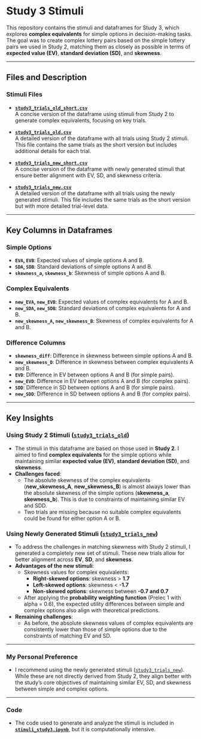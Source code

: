 # Study 3 Stimuli

This repository contains the stimuli and dataframes for Study 3, which explores **complex equivalents** for simple options in decision-making tasks. The goal was to create complex lottery pairs based on the simple lottery pairs we used in Study 2, matching them as closely as possible in terms of **expected value (EV)**, **standard deviation (SD)**, and **skewness**.

---

## Files and Description

### Stimuli Files
- [**`study3_trials_old_short.csv`**](study3_trials_old_short.csv)  
  A concise version of the dataframe using stimuli from Study 2 to generate complex equivalents, focusing on key trials.

- [**`study3_trials_old.csv`**](study3_trials_old.csv)  
  A detailed version of the dataframe with all trials using Study 2 stimuli. This file contains the same trials as the short version but includes additional details for each trial.

- [**`study3_trials_new_short.csv`**](study3_trials_new_short.csv)  
  A concise version of the dataframe with newly generated stimuli that ensure better alignment with EV, SD, and skewness criteria.

- [**`study3_trials_new.csv`**](study3_trials_new.csv)  
  A detailed version of the dataframe with all trials using the newly generated stimuli. This file includes the same trials as the short version but with more detailed trial-level data.

---

## Key Columns in Dataframes

### Simple Options
- **`EVA`, `EVB`**: Expected values of simple options A and B.  
- **`SDA`, `SDB`**: Standard deviations of simple options A and B.  
- **`skewness_a`, `skewness_b`**: Skewness of simple options A and B.  

### Complex Equivalents
- **`new_EVA`, `new_EVB`**: Expected values of complex equivalents for A and B.  
- **`new_SDA`, `new_SDB`**: Standard deviations of complex equivalents for A and B.  
- **`new_skewness_A`, `new_skewness_B`**: Skewness of complex equivalents for A and B.

### Difference Columns
- **`skewness_diff`**: Difference in skewness between simple options A and B.  
- **`new_skewness_D`**: Difference in skewness between complex equivalents A and B.  
- **`EVD`**: Difference in EV between options A and B (for simple pairs).  
- **`new_EVD`**: Difference in EV between options A and B (for complex pairs).  
- **`SDD`**: Difference in SD between options A and B (for simple pairs).  
- **`new_SDD`**: Difference in SD between options A and B (for complex pairs).  

---

## Key Insights

### Using Study 2 Stimuli ([`study3_trials_old`](study3_trials_old.csv))
- The stimuli in this dataframe are based on those used in **Study 2**. I aimed to find **complex equivalents** for the simple options while maintaining similar **expected value (EV)**, **standard deviation (SD)**, and **skewness**.
- **Challenges faced**:  
  - The absolute skewness of the complex equivalents (**new_skewness_A**, **new_skewness_B**) is almost always lower than the absolute skewness of the simple options (**skewness_a**, **skewness_b**). This is due to constraints of maintaining similar EV and SDD.
  - Two trials are missing because no suitable complex equivalents could be found for either option A or B.  

### Using Newly Generated Stimuli ([`study3_trials_new`](study3_trials_new.csv))
- To address the challenges in matching skewness with Study 2 stimuli, I generated a completely new set of stimuli. These new trials allow for better alignment across **EV**, **SD**, and **skewness**.
- **Advantages of the new stimuli**:  
  - Skewness values for complex equivalents:  
    - **Right-skewed options**: skewness > **1.7**  
    - **Left-skewed options**: skewness < **-1.7**  
    - **Non-skewed options**: skewness between **-0.7 and 0.7**  
  - After applying the **probability weighting function** (Prelec 1 with alpha = 0.6), the expected utility differences between simple and complex options also align with theoretical predictions.
- **Remaining challenges**:  
  - As before, the absolute skewness values of complex equivalents are consistently lower than those of simple options due to the constraints of matching EV and SD.

---

### My Personal Preference
- I recommend using the newly generated stimuli ([`study3_trials_new`](study3_trials_new.csv)). While these are not directly derived from Study 2, they align better with the study’s core objectives of maintaining similar EV, SD, and skewness between simple and complex options.

---

### Code
- The code used to generate and analyze the stimuli is included in [**`stimuli_study3.ipynb`**](stimuli_study3.ipynb), but it is computationally intensive.
